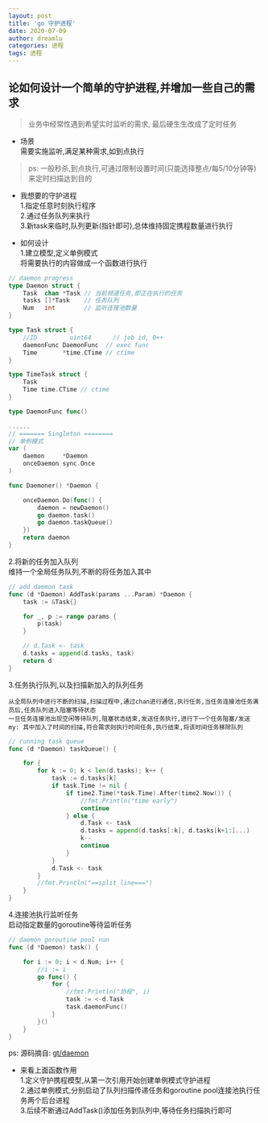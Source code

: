 ```yaml
---
layout: post
title: 'go 守护进程'
date: 2020-07-09
author: dreamlu
categories: 进程
tags: 进程
---
```


## 论如何设计一个简单的守护进程,并增加一些自己的需求  
> 业务中经常性遇到希望实时监听的需求, 最后硬生生改成了定时任务  

- 场景  
需要实施监听,满足某种需求,如到点执行
> ps: 一般秒杀,到点执行,可通过限制设置时间(只能选择整点/每5/10分钟等)来定时扫描达到目的  

- 我想要的守护进程  
1.指定任意时刻执行程序  
2.通过任务队列来执行  
3.新task来临时,队列更新(指针即可),总体维持固定携程数量进行执行  

- 如何设计  
1.建立模型,定义单例模式  
将需要执行的内容做成一个函数进行执行  

```go
// daemon progress
type Daemon struct {
	Task  chan *Task // 当前频道任务,即正在执行的任务
	tasks []*Task    // 任务队列
	Num   int        // 监听连接池数量
}

type Task struct {
	//ID         uint64      // job id, 0++
	daemonFunc DaemonFunc  // exec func
	Time       *time.CTime // ctime
}

type TimeTask struct {
	Task
	Time time.CTime // ctime
}

type DaemonFunc func()

......
// ======= Singleton ========
// 单例模式
var (
	daemon     *Daemon
	onceDaemon sync.Once
)

func Daemoner() *Daemon {

	onceDaemon.Do(func() {
		daemon = newDaemon()
		go daemon.task()
		go daemon.taskQueue()
	})
	return daemon
}
```

2.将新的任务加入队列  
维持一个全局任务队列,不断的将任务加入其中  

```go
// add daemon task
func (d *Daemon) AddTask(params ...Param) *Daemon {
	task := &Task{}

	for _, p := range params {
		p(task)
	}

	// d.Task <- task
	d.tasks = append(d.tasks, task)
	return d
}
```

3.任务执行队列,以及扫描新加入的队列任务  

    从全局队列中进行不断的扫描,扫描过程中,通过chan进行通信,执行任务,当任务连接池任务满员后,任务队列进入阻塞等待状态  
    一旦任务连接池出现空闲等待队列,阻塞状态结束,发送任务执行,进行下一个任务阻塞/发送  
    my: 其中加入了时间的扫描,符合需求则执行时间任务,执行结束,将该时间任务移除队列  
    
```go
// running task queue
func (d *Daemon) taskQueue() {

	for {
		for k := 0; k < len(d.tasks); k++ {
			task := d.tasks[k]
			if task.Time != nil {
				if time2.Time(*task.Time).After(time2.Now()) {
					//fmt.Println("time early")
					continue
				} else {
					d.Task <- task
					d.tasks = append(d.tasks[:k], d.tasks[k+1:]...)
					k--
					continue
				}
			}
			d.Task <- task
		}
		//fmt.Println("==split line===")
	}
}
```

4.连接池执行监听任务  
启动指定数量的goroutine等待监听任务  
```go
// daemon goroutine pool nun
func (d *Daemon) task() {

	for i := 0; i < d.Num; i++ {
		//i := i
		go func() {
			for {
				//fmt.Println("协程", i)
				task := <-d.Task
				task.daemonFunc()
			}
		}()
	}
}
```

ps: 源码摘自: [gt/daemon](https://github.com/dreamlu/gt/blob/master/daemon/deamon.go) 

- 来看上面函数作用  
1.定义守护携程模型,从第一次引用开始创建单例模式守护进程  
2.通过单例模式,分别启动了队列扫描传递任务和goroutine pool连接池执行任务两个后台进程  
3.后续不断通过AddTask()添加任务到队列中,等待任务扫描执行即可  

